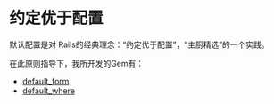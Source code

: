 # 约定优于配置

默认配置是对 Rails的经典理念：“约定优于配置”，“主厨精选”的一个实践。

在此原则指导下，我所开发的Gem有：
* [default_form](https://github.com/qinmingyuan/default_form)
* [default_where](https://github.com/qinmingyuan/default_where)

